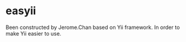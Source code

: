 # easyii
Been constructed by Jerome.Chan based on Yii framework. In order to make Yii easier to use.

